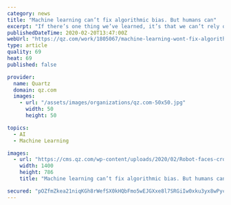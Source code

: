 ```yaml
---
category: news
title: "Machine learning can’t fix algorithmic bias. But humans can"
excerpt: "If there’s one thing we’ve learned, it’s that we can’t rely on technology as a solution to fix, well, technology. In other words, don’t blame the algorithm: AI and machine learning won’t fix our tech bias problem when they are inherently biased because of how it was designed, and by whom. Humans got us into this mess, and humans ..."
publishedDateTime: 2020-02-20T13:47:00Z
webUrl: "https://qz.com/work/1805067/machine-learning-wont-fix-algorithmic-bias/"
type: article
quality: 69
heat: 69
published: false

provider:
  name: Quartz
  domain: qz.com
  images:
    - url: "/assets/images/organizations/qz.com-50x50.jpg"
      width: 50
      height: 50

topics:
  - AI
  - Machine Learning

images:
  - url: "https://cms.qz.com/wp-content/uploads/2020/02/Robot-faces-crowd-e1582175991266.jpg?quality=75&strip=all&w=1400"
    width: 1400
    height: 786
    title: "Machine learning can’t fix algorithmic bias. But humans can"

secured: "pOZfmZkea21niqKGh8rWefSX0kHQbFmo5wEJGXxe8l7SRGiIw0xku3yx8wPycA/zMmcWyWAR3w86oSYQmIF4UYUL/DVMrDO5jPYYN4JN3NFoEEcHhaScm/Ao5n5etEcEUgiTjwPOISusedf+/UEEIwgCJNnbqbgnXCJSIMV6Xi9N28pSn3qozkik5R3e+4CZiqiEOw2OQbr26mPBF5HaDmYNU+Z19OaFHQR5871BnqOJ+tCK21XuTzLZGbVRHr5stigI/I5UVYXAMFkF8PmSJCu5oLSqgXY/RwfsgxbcuGybomceelmOyu7bB4H4pLMc;9n4xAXOVM5cpdDYDTjcOBw=="
---
```


